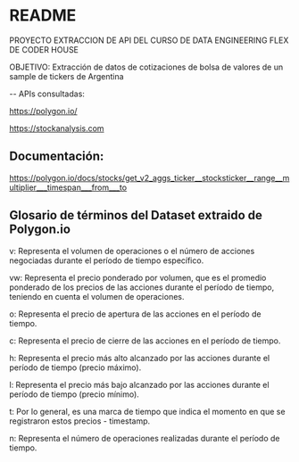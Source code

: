 # README

PROYECTO EXTRACCION DE API DEL CURSO DE DATA ENGINEERING FLEX DE CODER HOUSE

OBJETIVO: Extracción de datos de cotizaciones de bolsa de valores de un sample de tickers de Argentina 

-- APIs consultadas:

https://polygon.io/

https://stockanalysis.com 

## Documentación: 

https://polygon.io/docs/stocks/get_v2_aggs_ticker__stocksticker__range__multiplier___timespan___from___to 


## Glosario de términos del Dataset extraido de Polygon.io

v: Representa el volumen de operaciones o el número de acciones negociadas durante el período de tiempo específico.

vw: Representa el precio ponderado por volumen, que es el promedio ponderado de los precios de las acciones durante el período de tiempo, teniendo en cuenta el volumen de operaciones.

o: Representa el precio de apertura de las acciones en el período de tiempo.

c: Representa el precio de cierre de las acciones en el período de tiempo.

h: Representa el precio más alto alcanzado por las acciones durante el período de tiempo (precio máximo).

l: Representa el precio más bajo alcanzado por las acciones durante el período de tiempo (precio mínimo).

t: Por lo general, es una marca de tiempo que indica el momento en que se registraron estos precios - timestamp.

n: Representa el número de operaciones realizadas durante el período de tiempo.
